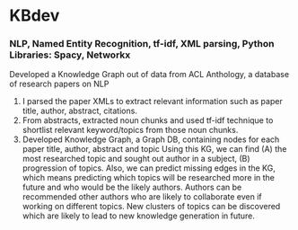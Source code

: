 # KBdev

### NLP, Named Entity Recognition, tf-idf, XML parsing, Python Libraries: Spacy, Networkx
Developed a Knowledge Graph out of data from ACL Anthology, a database of research papers on NLP
1. I parsed the paper XMLs to extract relevant information such as paper title, author, abstract, citations.
2. From abstracts, extracted noun chunks and used tf-idf technique to shortlist relevant keyword/topics from those noun chunks.
3. Developed Knowledge Graph, a Graph DB, containing nodes for each paper title, author, abstract and topic
Using this KG, we can find (A) the most researched topic and sought out author in a subject, (B) progression of topics.
Also, we can predict missing edges in the KG, which means predicting which topics will be researched more in the future and who would be the likely authors. Authors can be recommended other authors who are likely to collaborate even if working on different topics.
New clusters of topics can be discovered which are likely to lead to new knowledge generation in future.
